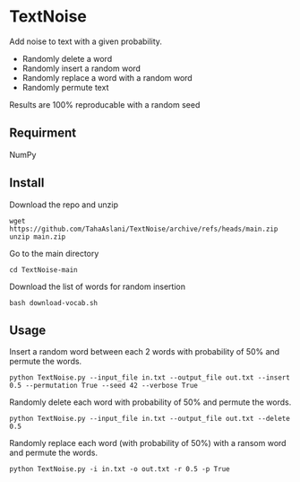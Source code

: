 # TextNoise
Add noise to text with a given probability.
* Randomly delete a word
* Randomly insert a random word
* Randomly replace a word with a random word
* Randomly permute text

Results are 100% reproducable with a random seed

## Requirment
NumPy

## Install
Download the repo and unzip
```
wget https://github.com/TahaAslani/TextNoise/archive/refs/heads/main.zip
unzip main.zip
```

Go to the main directory
```
cd TextNoise-main
```

Download the list of words for random insertion
```
bash download-vocab.sh
```

## Usage

Insert a random word between each 2 words with probability of 50% and permute the words. 
```
python TextNoise.py --input_file in.txt --output_file out.txt --insert 0.5 --permutation True --seed 42 --verbose True
```

Randomly delete each word with probability of 50% and permute the words. 
```
python TextNoise.py --input_file in.txt --output_file out.txt --delete 0.5
```

Randomly replace each word (with probability of 50%) with a ransom word and permute the words. 
```
python TextNoise.py -i in.txt -o out.txt -r 0.5 -p True 
```
